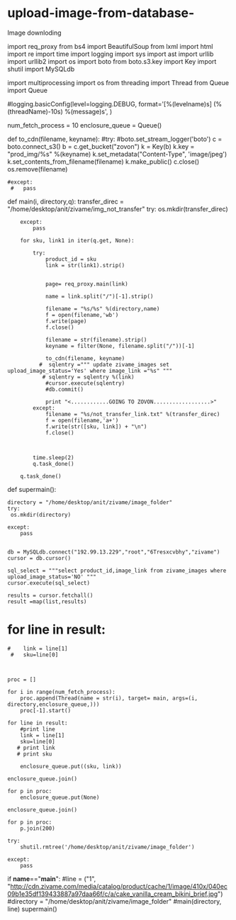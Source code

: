 upload-image-from-database-
===========================
Image  downloding 


import req_proxy
from bs4 import BeautifulSoup
from lxml import html
import re
import time
import logging
import sys
import ast
import urllib
import urllib2
import os
import boto
from boto.s3.key import Key
import shutil
import MySQLdb

import multiprocessing
import os
from threading import Thread
from Queue import Queue

#logging.basicConfig(level=logging.DEBUG, format='[%(levelname)s] (%(threadName)-10s) %(message)s', )

num_fetch_process = 10
enclosure_queue = Queue()


def to_cdn(filename, keyname):
    #try:
        #boto.set_stream_logger('boto')
        c = boto.connect_s3()
        b = c.get_bucket("zovon")
        k = Key(b)
        k.key = "prod_img/%s" %(keyname)
        k.set_metadata("Content-Type", 'image/jpeg')
        k.set_contents_from_filename(filename)
        k.make_public()
        c.close()
        os.remove(filename)
        
    #except:
     #   pass




def main(i, directory,q):
        transfer_direc = "/home/desktop/anit/zivame/img_not_transfer"
        try:
            os.mkdir(transfer_direc)

        except:
            pass

        for sku, link1 in iter(q.get, None):
    
            try:
                product_id = sku
                link = str(link1).strip()
                     

                page= req_proxy.main(link)
    
                name = link.split("/")[-1].strip()
    
                filename = "%s/%s" %(directory,name)
                f = open(filename,'wb')
                f.write(page)
                f.close()

                filename = str(filename).strip()
                keyname = filter(None, filename.split("/"))[-1]

                to_cdn(filename, keyname)
              #  sqlentry =""" update zivame_images set upload_image_status='Yes' where image_link ="%s" """
               # sqlentry = sqlentry %(link)                
                #cursor.execute(sqlentry)
                #db.commit()
                
                print "<............GOING TO ZOVON..................>"
            except:
                filename = "%s/not_transfer_link.txt" %(transfer_direc)
                f = open(filename,'a+')
                f.write(str([sku, link]) + "\n")
                f.close() 
                


            time.sleep(2)
            q.task_done()

        q.task_done()

def supermain():

    directory = "/home/desktop/anit/zivame/image_folder"
    try:
     os.mkdir(directory)

    except:
        pass


    db = MySQLdb.connect("192.99.13.229","root","6Tresxcvbhy","zivame")
    cursor = db.cursor()

    sql_select = """select product_id,image_link from zivame_images where upload_image_status='NO' """
    cursor.execute(sql_select)

    results = cursor.fetchall()
    result =map(list,results)
   # for line in result:
    #    link = line[1]
     #   sku=line[0]
   
 
    
    proc = []

    for i in range(num_fetch_process):
        proc.append(Thread(name = str(i), target= main, args=(i, directory,enclosure_queue,)))
        proc[-1].start()

    for line in result:
        #print line
        link = line[1]
        sku=line[0]
       # print link
       # print sku

        enclosure_queue.put((sku, link))

    enclosure_queue.join()

    for p in proc:
        enclosure_queue.put(None)

    enclosure_queue.join()

    for p in proc:
        p.join(200)
 
    try:
        shutil.rmtree('/home/desktop/anit/zivame/image_folder')

    except:
        pass
    
if __name__=="__main__":
    #line = ("1", "http://cdn.zivame.com/media/catalog/product/cache/1/image/410x/040ec09b1e35df139433887a97daa66f/c/a/cake_vanilla_cream_bikini_brief.jpg")
    #directory = "/home/desktop/anit/zivame/image_folder" 
    #main(directory, line)
    supermain()
